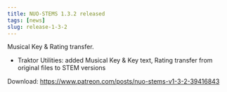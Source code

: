 ```yaml
---
title: NUO-STEMS 1.3.2 released
tags: [news]
slug: release-1-3-2
---
```


Musical Key & Rating transfer.

<!-- truncate -->

- Traktor Utilities: added Musical Key & Key text, Rating transfer from original files to STEM versions

Download: https://www.patreon.com/posts/nuo-stems-v1-3-2-39416843
